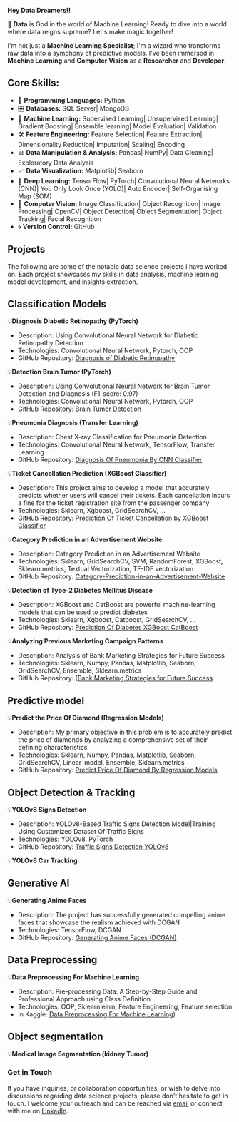 **Hey Data Dreamers!!**

🚀 **Data** is God in the world of Machine Learning! Ready to dive into a world where data reigns supreme? Let's make magic together!

I'm not just a **Machine Learning Specialist**; I'm a wizard who transforms raw data into a symphony of predictive models. I've been immersed in **Machine Learning** and **Computer Vision** as a **Researcher** and **Developer**.

## Core Skills:

- 🐍 **Programming Languages:** Python
- 🎛️ **Databases:** SQL Server| MongoDB
- 🤖 **Machine Learning:** Supervised Learning| Unsupervised Learning| Gradient Boosting| Ensemble learning| Model Evaluation| Validation
- 🛠️ **Feature Engineering:** Feature Selection| Feature Extraction| Dimensionality Reduction| Imputation| Scaling| Encoding
- 📊 **Data Manipulation & Analysis:** Pandas| NumPy| Data Cleaning| Exploratory Data Analysis 
- 📈 **Data Visualization:** Matplotlib| Seaborn 
- 🧠 **Deep Learning:** TensorFlow| PyTorch| Convolutional Neural Networks (CNN)| You Only Look Once (YOLO)| Auto Encoder| Self-Organising Map (SOM)  
- 📸 **Computer Vision:** Image Classification| Object Recognition| Image Processing| OpenCV| Object Detection| Object Segmentation| Object Tracking| Facial Recognition
- 🌀 **Version Control:** GitHub

## Projects

The following are some of the notable data science projects I have worked on. Each project showcases my skills in data analysis, machine learning model development, and insights extraction.

## Classification Models

💡**Diagnosis Diabetic Retinopathy (PyTorch)**
- Description: Using Convolutional Neural Network for Diabetic Retinopathy Detection
- Technologies: Convolutional Neural Network, Pytorch, OOP
- GitHub Repository: [Diagnosis of Diabetic Retinopathy](https://github.com/P-Darabi/Diagnosis-of-Diabetic-Retinopathy)
  
  
💡**Detection Brain Tumor (PyTorch)**
- Description: Using Convolutional Neural Network for Brain Tumor Detection and Diagnosis (F1-score: 0.97)
- Technologies: Convolutional Neural Network, Pytorch, OOP
- GitHub Repository: [Brain Tumor Detection](https://github.com/P-Darabi/Brain-Tumor-Detection)
  

💡**Pneumonia Diagnosis (Transfer Learning)**
- Description: Chest X-ray Classification for Pneumonia Detection
- Technologies: Convolutional Neural Network, TensorFlow, Transfer Learning
- GitHub Repository: [Diagnosis Of Pneumonia By CNN Classifier](https://github.com/P-Darabi/Diagnosis_Of_Pneumonia_By_CNN_Classifier)
  
   
💡**Ticket Cancellation Prediction (XGBoost Classifier)**
- Description: This project aims to develop a model that accurately predicts whether users will cancel their tickets. Each cancellation incurs a fine for the ticket registration site from the passenger company
- Technologies: Sklearn, Xgboost, GridSearchCV, ...
- GitHub Repository: [Prediction Of Ticket Cancellation by XGBoost Classifier](https://github.com/P-Darabi/Prediction_Of_Ticket_Cancellation_Acc_98/tree/main)
  

💡**Category Prediction in an Advertisement Website** 
- Description: Category Prediction in an Advertisement Website
- Technologies: Sklearn, GridSearchCV, SVM, RandomForest, XGBoost, Sklearn.metrics, Textual Vectorization, TF-IDF vectorization
- GitHub Repository: [Category-Prediction-in-an-Advertisement-Website](https://github.com/P-MLSpecialist/Category-Prediction-in-an-Advertisement-Website)
  

💡**Detection of Type-2 Diabetes Mellitus Disease**
- Description: XGBoost and CatBoost are powerful machine-learning models that can be used to predict diabetes
- Technologies: Sklearn, Xgboost, Catboost, GridSearchCV, ...
- GitHub Repository: [Prediction Of Diabetes XGBoost CatBoost](https://github.com/P-Darabi/Prediction_Of_Diabetes_XGBoost_CatBoost)
  

💡**Analyzing Previous Marketing Campaign Patterns** 
- Description: Analysis of Bank Marketing Strategies for Future Success
- Technologies: Sklearn, Numpy, Pandas, Matplotlib, Seaborn, GridSearchCV, Ensemble, Sklearn.metrics
- GitHub Repository: [[Bank Marketing Strategies for Future Success](https://github.com/P-Darabi/Bank_Marketing_Strategies_for_Future_Success)

## Predictive model

💡**Predict the Price Of Diamond (Regression Models)**
- Description: My primary objective in this problem is to accurately predict the price of diamonds by analyzing a comprehensive set of their defining characteristics
- Technologies: Sklearn, Numpy, Pandas, Matplotlib, Seaborn, GridSearchCV, Linear_model, Ensemble, Sklearn.metrics
- GitHub Repository: [Predict Price Of Diamond By Regression Models](https://github.com/P-Darabi/Predict_Price_Of_Diamond/tree/main)

## Object Detection & Tracking

💡**YOLOv8 Signs Detection**
- Description: YOLOv8-Based Traffic Signs Detection Model|Training Using Customized Dataset Of Traffic Signs
- Technologies: YOLOv8, PyTorch
- GitHub Repository: [Traffic Signs Detection YOLOv8](https://github.com/P-Darabi/Traffic-Signs-Detection-By-YOLOv8)

💡**YOLOv8 Car Tracking** 

## Generative AI

💡**Generating Anime Faces**
- Description: The project has successfully generated compelling anime faces that showcase the realism achieved with DCGAN
- Technologies: TensorFlow, DCGAN
- GitHub Repository: [Generating Anime Faces (DCGAN)](https://github.com/P-Darabi/Generating-Anime-Faces-with-DCGAN)

## Data Preprocessing 

💡**Data Preprocessing For Machine Learning**
- Description: Pre-processing Data: A Step-by-Step Guide and Professional Approach using Class Definition
- Technologies: OOP, Sklearnlearn, Feature Engineering, Feature selection 
- In Kaggle: [Data Preprocessing For Machine Learning](https://www.kaggle.com/code/pkdarabi/data-preprocessing-for-machine-learning))

## Object segmentation

💡**Medical Image Segmentation (kidney Tumor)**


### Get in Touch
If you have inquiries, or collaboration opportunities, or wish to delve into discussions regarding data science projects, please don't hesitate to get in touch. I welcome your outreach and can be reached via [email](P.K.Darabi@gmail.com) or connect with me on [LinkedIn](www.linkedin.com/p-karimi-darabi).

